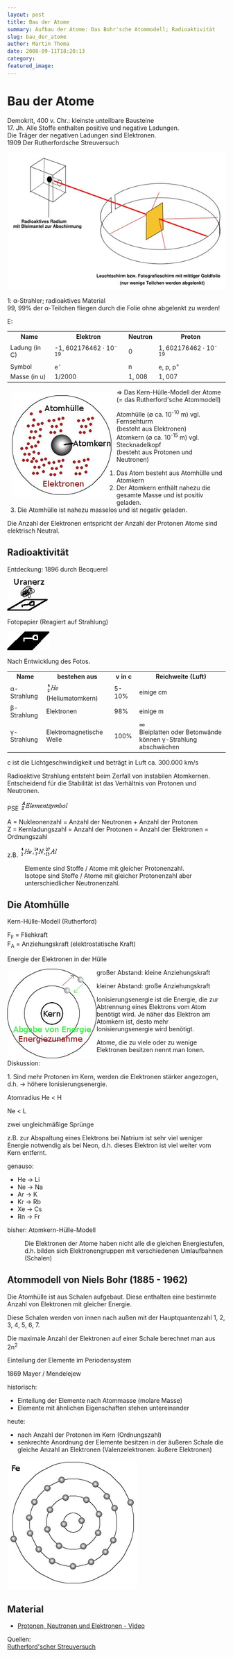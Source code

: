 ```yaml
---
layout: post
title: Bau der Atome
summary: Aufbau der Atome: Das Bohr'sche Atommodell; Radioaktivität
slug: bau_der_atome
author: Martin Thoma
date: 2008-09-11T18:20:13
category:
featured_image:
---
```

<h1>Bau der Atome</h1>
<p>Demokrit, 400 v. Chr.: kleinste unteilbare Bausteine<br/>
<span class="tab">17. Jh.</span> Alle Stoffe enthalten positive und negative Ladungen.<br/>
Die Träger der negativen Ladungen sind Elektronen.<br/>
<span class="tab">1909</span> Der Rutherfordsche Streuversuch</p>
<img src="bilder/rutherford.jpg" alt="Rutherford'scher Streuversuch" />

<p>1: &alpha;-Strahler; radioaktives Material<br/>
99, 99% der &alpha;-Teilchen fliegen durch die Folie ohne abgelenkt zu werden!</p>
<p><span class="versuch">E</span>:</p>

<table class="style1"><tbody>
<tr><th scope="col">Name</th><th scope="col">Elektron</th><th scope="col">Neutron</th><th scope="col">Proton</th>
</tr>
<tr>
    <td>Ladung (in C)</td>
    <td>-1, 602176462 &sdot; 10<sup>-19</sup></td>
    <td>0 </td>
    <td>1, 602176462 &sdot; 10<sup>-19</sup></td>
</tr><tr class="odd">
    <td>Symbol</td>
    <td>e<sup>-</sup></td>
    <td>n</td>
    <td>e, p, p<sup>+</sup></td>
</tr>
<tr>
    <td>Masse (in u)</td>
    <td>1/2000</td>
    <td>1, 008</td>
    <td>1, 007</td>
</tr></tbody>
</table>



<p><img src="bilder/kern_huelle.jpg" style="padding: 10px; float: left;" alt="Kern-Hülle-Modell" />&rArr; Das Kern-Hülle-Modell der Atome (= das Rutherford'sche Atommodell)</p>
<p>Atomhülle (&empty; ca. 10<sup>-10</sup> m) vgl. Fernsehturm<br/>
(besteht aus Elektronen)<br/>
Atomkern (&empty; ca. 10<sup>-15</sup> m) vgl. Stecknadelkopf<br/>
(besteht aus Protonen und Neutronen)</p>
<ol>
    <li>Das Atom besteht aus Atomhülle und Atomkern</li>
    <li>Der Atomkern enthält nahezu die gesamte Masse und ist positiv geladen.</li>
    <li>Die Atomhülle ist nahezu masselos und ist negativ geladen.</li></ol>

<p>Die Anzahl der Elektronen entspricht der Anzahl der Protonen Atome sind elektrisch Neutral.</p>
<h2>Radioaktivität</h2>
<p>Entdeckung: 1896 durch Becquerel</p>
<img src="bilder/becquerel_1.jpg" alt="Fotopapierversuch von Becquerel" />

<p>Fotopapier (Reagiert auf Strahlung)</p>
<img src="bilder/becquerel_2.jpg" alt="Fotopapierversuch von Becquerel" />

<p>Nach Entwicklung des Fotos.</p>
<table class="style1"><tbody>
<tr><th>Name</th><th>bestehen aus</th><th>v in c</th><th>Reichweite (Luft)</th>
</tr>
<tr>
    <td>&alpha;-Strahlung</td>
    <td><img src="bilder/he-kern.gif" alt="Heliumkern" /> (Heliumatomkern)</td>
    <td>5-10%</td>
    <td class="c1">einige cm</td>
</tr><tr class="odd">
    <td>&beta;-Strahlung</td>
    <td>Elektronen</td>
    <td>98%</td>
    <td class="c1">einige m</td>
</tr>
<tr>
    <td>&gamma;-Strahlung</td>
    <td>Elektromagnetische Welle </td>
    <td>100%</td>
    <td class="c1"> &infin;<br/>
Bleiplatten oder Betonwände können &gamma;-Strahlung abschwächen </td>
</tr></tbody>
</table>



<p>c ist die Lichtgeschwindigkeit und beträgt in Luft ca. 300.000 km/s</p>
<p>Radioaktive Strahlung entsteht beim Zerfall von instabilen Atomkernen. Entscheidend für die Stabilität ist das Verhältnis von Protonen und Neutronen.</p>
<p>PSE <img src="bilder/element.gif" alt="Element" /></p>
<p>A = Nukleonenzahl = Anzahl der Neutronen + Anzahl der Protonen<br/>
Z = Kernladungszahl = Anzahl der Protonen = Anzahl der Elektronen = Ordnungszahl</p>
<p>z.B. <img src="bilder/drei_elemente.gif" alt="Drei Isotope"/></p>
<dl><dd><span class="important">Elemente</span> sind Stoffe / Atome mit gleicher Protonenzahl.</dd>
<dd><span class="important">Isotope</span> sind Stoffe / Atome mit gleicher Protonenzahl aber unterschiedlicher Neutronenzahl.</dd></dl>
<h2>Die Atomhülle</h2>
<p>Kern-Hülle-Modell (Rutherford)</p>
<p>F<sub>F </sub>= Fliehkraft<br/>
F<sub>A</sub> = Anziehungskraft (elektrostatische Kraft)</p>
<p>Energie der Elektronen in der Hülle</p>
<p><img src="bilder/kern_huelle_energie.jpg" style="float: left;" alt="Kern-Hülle-Energie" />großer Abstand: kleine Anziehungskraft</p>
<p>kleiner Abstand: große Anziehungskraft</p>
<p><span class="important">Ionisierungsenergie</span> ist die Energie, die zur Abtrennung eines Elektrons vom Atom benötigt wird. Je näher das Elektron am Atomkern ist, desto mehr Ionisierungsenergie wird benötigt.</p>
<p>Atome, die zu viele oder zu wenige Elektronen besitzen nennt man <span class="important">Ionen</span>.</p>
<p class="u">Diskussion:</p>
<p>1. Sind mehr Protonen im Kern, werden die Elektronen stärker angezogen, d.h. &rarr; höhere Ionisierungsenergie.</p>
<p>Atomradius He &lt; H</p>
<p>Ne &lt; L</p>
<p>zwei ungleichmäßige Sprünge</p>
<p>z.B. zur Abspaltung eines Elektrons bei Natrium ist sehr viel weniger Energie notwendig als bei Neon, d.h. dieses Elektron ist viel weiter vom Kern entfernt.</p>
<p>genauso:</p>
<ul>
<li>He &rarr; Li</li>
<li>Ne &rarr; Na</li>
<li>Ar &rarr; K</li>
<li>Kr &rarr; Rb</li>
<li>Xe &rarr; Cs</li>
<li>Rn &rarr; Fr</li>
</ul>
<p>bisher: Atomkern-Hülle-Modell</p>
<dl><dd>Die Elektronen der Atome haben nicht alle die gleichen Energiestufen, d.h. bilden sich Elektronengruppen mit verschiedenen Umlaufbahnen (<span class="important">Schalen</span>)</dd></dl>
<h2>Atommodell von Niels Bohr (1885 - 1962)</h2>
<p>Die Atomhülle ist aus Schalen aufgebaut. Diese enthalten eine bestimmte Anzahl von Elektronen mit gleicher Energie.</p>
<p>Diese Schalen werden von innen nach außen mit der Hauptquantenzahl 1, 2, 3, 4, 5, 6, 7.</p>
<p>Die maximale Anzahl der Elektronen auf einer Schale berechnet man aus 2n<sup>2</sup></p>
<p>Einteilung der Elemente im Periodensystem</p>
<p>1869 Mayer / Mendelejew</p>
<p>historisch:</p>
<ul>
    <li>Einteilung der Elemente nach Atommasse (molare Masse)</li>
    <li>Elemente mit ähnlichen Eigenschaften stehen untereinander</li>
</ul>



<p>heute:</p>
<ul>
    <li>nach Anzahl der Protonen im Kern (Ordnungszahl)</li>
    <li>senkrechte Anordnung der Elemente besitzen in der äußeren Schale die gleiche Anzahl an Elektronen (<span class="important">Valenzelektronen</span>: äußere Elektronen)</li>
</ul>

<img src="bilder/Fe_Schalen.jpg" alt="Fe im Schalenmodell" />

<h2>Material</h2>
<ul>
  <li><a href="http://www.youtube.com/watch?v=-P4N-0Wbtyk">Protonen, Neutronen und Elektronen - Video</a></li>
</ul>
<p id="sources">
Quellen:<br/>
<a href="http://de.wikibooks.org/wiki/Bild:Atombau_-_Rutherfordscher_Streuversuch.svg">Rutherford'scher Streuversuch</a></p>
